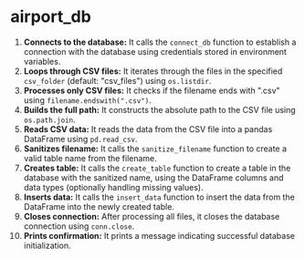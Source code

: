 # airport_db

1. **Connects to the database:** It calls the `connect_db` function to establish a connection with the database using credentials stored in environment variables.
2. **Loops through CSV files:** It iterates through the files in the specified `csv_folder` (default: "csv_files") using `os.listdir`.
3. **Processes only CSV files:** It checks if the filename ends with ".csv" using `filename.endswith(".csv")`.
4. **Builds the full path:** It constructs the absolute path to the CSV file using `os.path.join`.
5. **Reads CSV data:** It reads the data from the CSV file into a pandas DataFrame using `pd.read_csv`.
6. **Sanitizes filename:** It calls the `sanitize_filename` function to create a valid table name from the filename.
7. **Creates table:** It calls the `create_table` function to create a table in the database with the sanitized name,
using the DataFrame columns and data types (optionally handling missing
values).
8. **Inserts data:** It calls the `insert_data` function to insert the data from the DataFrame into the newly created table.
9. **Closes connection:** After processing all files, it closes the database connection using `conn.close`.
10. **Prints confirmation:** It prints a message indicating successful database initialization.
